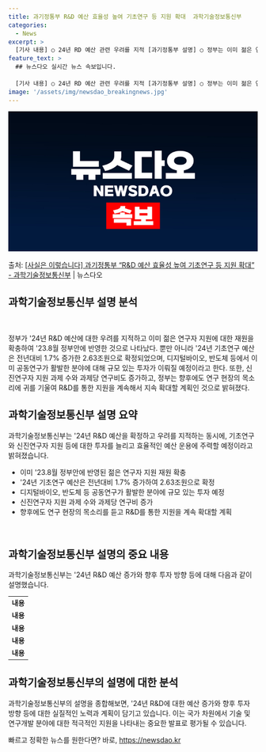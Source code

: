 ```yaml
---
title: 과기정통부 R&D 예산 효율성 높여 기초연구 등 지원 확대  과학기술정보통신부
categories:
  - News
excerpt: >
  [기사 내용] ○ 24년 RD 예산 관련 우려를 지적 [과기정통부 설명] ○ 정부는 이미 젊은 연구자 지원에…
feature_text: >
  ## 뉴스다오 실시간 뉴스 속보입니다.

  [기사 내용] ○ 24년 RD 예산 관련 우려를 지적 [과기정통부 설명] ○ 정부는 이미 젊은 연구자 지원에…
image: '/assets/img/newsdao_breakingnews.jpg'
---
```


![뉴스다오 속보](/assets/img/newsdao_breakingnews.jpg)

<p>출처: <a href="https://newsdao.kr/2940" rel="dofollow">[사실은 이렇습니다] 과기정통부 “R&D 예산 효율성 높여 기초연구 등 지원 확대” - 과학기술정보통신부</a> | 뉴스다오</p>

<h2>과학기술정보통신부 설명 분석</h2>
<p data-ke-size="size16">&nbsp;</p>
정부가 '24년 R&D 예산에 대한 우려를 지적하고 이미 젊은 연구자 지원에 대한 재원을 확충하여 '23.8월 정부안에 반영한 것으로 나타났다. 뿐만 아니라 '24년 기초연구 예산은 전년대비 1.7% 증가한 2.63조원으로 확정되었으며, 디지털바이오, 반도체 등에서 이미 공동연구가 활발한 분야에 대해 규모 있는 투자가 이뤄질 예정이라고 한다. 또한, 신진연구자 지원 과제 수와 과제당 연구비도 증가하고, 정부는 향후에도 연구 현장의 목소리에 귀를 기울여 R&D를 통한 지원을 계속해서 지속 확대할 계획인 것으로 밝혀졌다.</p>
<h2 data-ke-size="size26">과학기술정보통신부 설명 요약</h2>
<p data-ke-size="size16">과학기술정보통신부는 '24년 R&D 예산을 확정하고 우려를 지적하는 동시에, 기초연구와 신진연구자 지원 등에 대한 투자를 늘리고 효율적인 예산 운용에 주력할 예정이라고 밝혀졌습니다.</p>
<ul>
<li>이미 '23.8월 정부안에 반영된 젊은 연구자 지원 재원 확충</li>
<li>'24년 기초연구 예산은 전년대비 1.7% 증가하여 2.63조원으로 확정</li>
<li>디지털바이오, 반도체 등 공동연구가 활발한 분야에 규모 있는 투자 예정</li>
<li>신진연구자 지원 과제 수와 과제당 연구비 증가</li>
<li>향후에도 연구 현장의 목소리를 듣고 R&D를 통한 지원을 계속 확대할 계획</li>
</ul>
<p data-ke-size="size16">&nbsp;</p>
<h2 data-ke-size="size26">과학기술정보통신부 설명의 중요 내용</h2>
<p data-ke-size="size16">과학기술정보통신부는 '24년 R&D 예산 증가와 향후 투자 방향 등에 대해 다음과 같이 설명했습니다.</p>
<table>
<tbody>
<tr>
<td style="text-align: center; height: 17px;"><b>내용</b></td>
</tr>
<tr>
<td style="text-align: center; height: 17px;"><b>내용</b></td>
</tr>
<tr>
<td style="text-align: center; height: 17px;"><b>내용</b></td>
</tr>
<tr>
<td style="text-align: center; height: 17px;"><b>내용</b></td>
</tr>
<tr>
<td style="text-align: center; height: 17px;"><b>내용</b></td>
</tr>
</tbody>
</table>
<h2 data-ke-size="size26">과학기술정보통신부의 설명에 대한 분석</h2>
<p data-ke-size="size16">과학기술정보통신부의 설명을 종합해보면, '24년 R&D에 대한 예산 증가와 향후 투자 방향 등에 대한 실질적인 노력과 계획이 담기고 있습니다. 이는 국가 차원에서 기술 및 연구개발 분야에 대한 적극적인 지원을 나타내는 중요한 발표로 평가될 수 있습니다.</p>
 

빠르고 정확한 뉴스를 원한다면? 바로, <a href="https://newsdao.kr" rel="dofollow">https://newsdao.kr</a>


    
